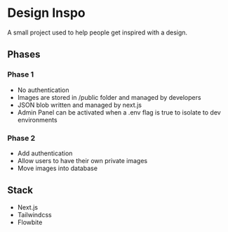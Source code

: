 # Design Inspo

A small project used to help people get inspired with a design.

## Phases

### Phase 1

* No authentication
* Images are stored in /public folder and managed by developers
* JSON blob written and managed by next.js
* Admin Panel can be activated when a .env flag is true to isolate to dev environments

### Phase 2

* Add authentication
* Allow users to have their own private images
* Move images into database

## Stack

* Next.js
* Tailwindcss
* Flowbite

